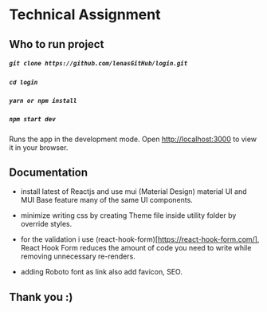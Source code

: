 # Technical Assignment

## Who to run project

##### `git clone https://github.com/lenasGitHub/login.git`
##### `cd login`
##### `yarn or npm install`
##### `npm start dev`

Runs the app in the development mode.
Open [http://localhost:3000](http://localhost:3000) to view it in your browser.

## Documentation

- install latest of Reactjs and use mui (Material Design)
material UI and MUI Base feature many of the same UI components.

- minimize writing css by creating Theme file inside utility folder
by override styles.

- for the validation i use (react-hook-form)[https://react-hook-form.com/], React Hook Form     reduces the amount of code you need to write while removing unnecessary re-renders.

- adding Roboto font as link also add favicon, SEO.


## Thank you :)